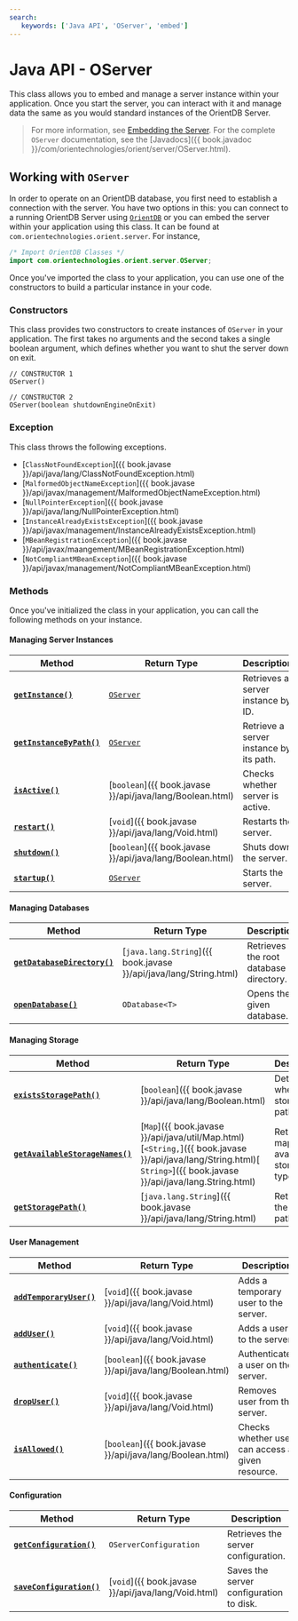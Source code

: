 ```yaml
---
search:
   keywords: ['Java API', 'OServer', 'embed']
---
```


# Java API - OServer

This class allows you to embed and manage a server instance within your application.  Once you start the server, you can interact with it and manage data the same as you would standard instances of the OrientDB Server.

>For more information, see [Embedding the Server](../../internals/Embedded-Server.md).  For the complete `OServer` documentation, see the [Javadocs]({{ book.javadoc }}/com/orientechnologies/orient/server/OServer.html).

## Working with `OServer` 

In order to operate on an OrientDB database, you first need to establish a connection with the server.  You have two options in this: you can connect to a running OrientDB Server using [`OrientDB`](OrientDB.md) or you can embed the server within your application using this class.  It can be found at `com.orientechnologies.orient.server`. For instance,


```java
/* Import OrientDB Classes */
import com.orientechnologies.orient.server.OServer;
```

Once you've imported the class to your application, you can use one of the constructors to build a particular instance in your code.


### Constructors

This class provides two constructors to create instances of `OServer` in your application. The first takes no arguments and the second takes a single boolean argument, which defines whether you want to shut the server down on exit.

```
// CONSTRUCTOR 1
OServer()

// CONSTRUCTOR 2
OServer(boolean shutdownEngineOnExit)
```

### Exception

This class throws the following exceptions.

- [`ClassNotFoundException`]({{ book.javase }}/api/java/lang/ClassNotFoundException.html)
- [`MalformedObjectNameException`]({{ book.javase }}/api/javax/management/MalformedObjectNameException.html)
- [`NullPointerException`]({{ book.javase }}/api/java/lang/NullPointerException.html)
- [`InstanceAlreadyExistsException`]({{ book.javase }}/api/javax/management/InstanceAlreadyExistsException.html)
- [`MBeanRegistrationException`]({{ book.javase }}/api/javax/maangement/MBeanRegistrationException.html)
- [`NotCompliantMBeanException`]({{ book.javase }}/api/javax/management/NotCompliantMBeanException.html)

### Methods

Once you've initialized the class in your application, you can call the following methods on your instance.

#### Managing Server Instances

| Method | Return Type | Description | 
|---|---|---|
| [**`getInstance()`**](OServer/getInstance.md) | [`OServer`](OServer.md) | Retrieves a server instance by ID. |
| [**`getInstanceByPath()`**](OServer/getInstanceByPath.md) | [`OServer`](OServer.md) | Retrieve a server instance by its path. |
| [**`isActive()`**](OServer/isActive.md) | [`boolean`]({{ book.javase }}/api/java/lang/Boolean.html) | Checks whether server is active. |
| [**`restart()`**](OServer/restart.md) | [`void`]({{ book.javase }}/api/java/lang/Void.html) | Restarts the server. |
| [**`shutdown()`**](OServer/shutdown.md) | [`boolean`]({{ book.javase }}/api/java/lang/Boolean.html) | Shuts down the server. |
| [**`startup()`**](OServer/startup.md) | [`OServer`](OServer.md) | Starts the server. |

<!--
# Managing Server
serverLogin - 
registerServerInstance
registerLifecycleListener
unregisterLifecycleListener
setServerRootDirectory
getSecurity
-->

#### Managing Databases

| Method | Return Type | Description |
|---|---|---|
| [**`getDatabaseDirectory()`**](OServer/getDatabaseDirectory.md) | [`java.lang.String`]({{ book.javase }}/api/java/lang/String.html) | Retrieves the root database directory. |
| [**`openDatabase()`**](OServer/openDatabase.md) | `ODatabase<T>` | Opens the given database. | 

<!-- Methods
getSystemDatabase
openDatabaseBypassingSecurity
getDatabasePoolFactory
-->

#### Managing Storage

| Method | Return Type | Description |
|---|---|---|
| [**`existsStoragePath()`**](OServer/existsStoragePath.md) | [`boolean`]({{ book.javase }}/api/java/lang/Boolean.html) | Determines whether storage path exists. |
| [**`getAvailableStorageNames()`**](OServer/getAvailableStorageNames.md) | [`Map`]({{ book.javase }}/api/java/util/Map.html)[`<String,`]({{ book.javase }}/api/java/lang/String.html)[` String>`]({{ book.javase }}/api/java/lang.String.html) | Retrieves a map of available storage types. |
| [**`getStoragePath()`**](OServer/getStoragePath.md) | [`java.lang.String`]({{ book.javase }}/api/java/lang/String.html) | Retrieves the storage path. |


#### User Management

| Method | Return Type | Description |
|---|---|---|
| [**`addTemporaryUser()`**](OServer/addTemporaryUser.md) | [`void`]({{ book.javase }}/api/java/lang/Void.html) | Adds a temporary user to the server. |
| [**`addUser()`**](OServer/addUser.md) | [`void`]({{ book.javase }}/api/java/lang/Void.html) | Adds a user to the server. |
| [**`authenticate()`**](OServer/authenticate.md) | [`boolean`]({{ book.javase }}/api/java/lang/Boolean.html) | Authenticates a user on the server. |
| [**`dropUser()`**](OServer/dropUser.md) | [`void`]({{ book.javase }}/api/java/lang/Void.html) | Removes user from the server. |
| [**`isAllowed()`**](OServer/isAllowed.md) | [`boolean`]({{ book.javase }}/api/java/lang/Boolean.html) | Checks whether user can access a given resource. |


<!--

# User Management
getUser
-->

#### Configuration

| Method | Return Type | Description |
|---|---|---|
| [**`getConfiguration()`**](OServer/getConfiguration.md) | `OServerConfiguration` | Retrieves the server configuration. |
| [**`saveConfiguration()`**](OServer/saveConfiguration.md) | [`void`]({{ book.javase }}/api/java/lang/Void.html) | Saves the server configuration to disk. |

<!--

# Configuration
getContextConfiguration
-->





<!--

# Class Loader
setExtensionClassLoader
getExtensionClassLoader


# Network
getClientConnectionManager
getNetworkProtocols
getNetworkListeners

# Plugins
getPlugins
getPluginByClass
getPluginManager

# Other
getServerThreadGroup
getVariable
setVariable
getDistributedManager
getTokenHandler

-->
